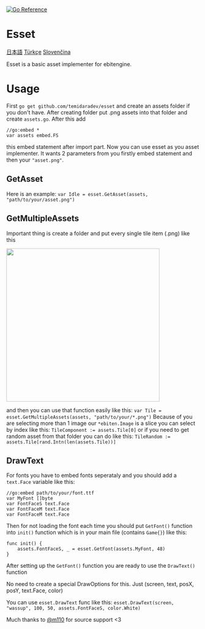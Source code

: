 [![Go Reference](https://pkg.go.dev/badge/github.com/temidaradev/esset.svg)](https://pkg.go.dev/github.com/temidaradev/esset)

# Esset

[日本語](i18n/README_jp.md) [Türkçe](i18n/README_tr.md) [Slovenčina](i18n/README_sk.md)

Esset is a basic asset implementer for ebitengine.

# Usage

First `go get github.com/temidaradev/esset` and create an assets folder if you don't have. After creating folder put .png assets into that folder and create `assets.go`. After this add

```
//go:embed *
var assets embed.FS
```

this embed statement after import part. Now you can use esset as you asset implementer. It wants 2 parameters from you firstly embed statement and then your `"asset.png"`.

## GetAsset

Here is an example: `var Idle = esset.GetAsset(assets, "path/to/your/asset.png")`

## GetMultipleAssets

Important thing is create a folder and put every single tile item (.png) like this

<img src="resources/image.png" height="400">

and then you can use that function easily like this: `var Tile = esset.GetMultipleAssets(assets, "path/to/your/*.png")` Because of you are selecting more than 1 image our `*ebiten.Image` is a slice you can select by index like this: `TileComponent := assets.Tile[0]` or if you need to get random asset from that folder you can do like this: `TileRandom := assets.Tile[rand.Intn(len(assets.Tile))]`

## DrawText

For fonts you have to embed fonts seperataly and you should add a `text.Face` variable like this:

```
//go:embed path/to/your/font.ttf
var MyFont []byte
var FontFaceS text.Face
var FontFaceM text.Face
var FontFaceM text.Face
```

Then for not loading the font each time you should put `GetFont()` function into `init()` function which is in your main file (contains `Game{}`) like this:

```
func init() {
	assets.FontFaceS, _ = esset.GetFont(assets.MyFont, 48)
}
```

After setting up the `GetFont()` function you are ready to use the `DrawText()` function

No need to create a special DrawOptions for this. Just (screen, text, posX, posY, text.Face, color)

You can use `esset.DrawText` func like this: `esset.DrawText(screen, "wassup", 100, 50, assets.FontFaceS, color.White)`

Much thanks to [@m110](https://github.com/m110) for source support <3
